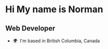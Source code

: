 Hi My name is Norman
=======================

Web Developer
-------------

*   🌍  I'm based in British Columbia, Canada




